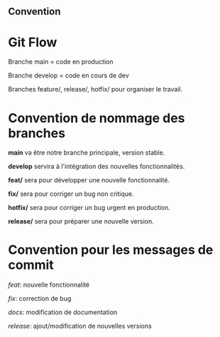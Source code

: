 ## Convention



# Git Flow 

Branche main = code en production

Branche develop = code en cours de dev

Branches feature/, release/, hotfix/ pour organiser le travail.


# Convention de nommage des branches

**main** va être notre branche principale, version stable.

**develop** servira à l'intégration des nouvelles fonctionnalités.

**feat/<nom>** sera pour développer une nouvelle fonctionnalité.

**fix/<nom>** sera pour corriger un bug non critique.

**hotfix/<nom>** sera pour corriger un bug urgent en production.

**release/<NewVersion>** sera pour préparer une nouvelle version.


# Convention pour les messages de commit

*feat*: nouvelle fonctionnalité

*fix*: correction de bug

*docs*: modification de documentation

*release*: ajout/modification de nouvelles versions